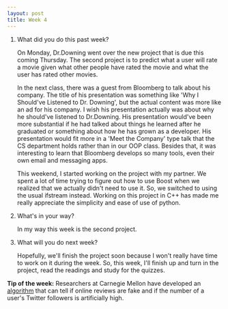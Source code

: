 ```yaml
---
layout: post
title: Week 4
---
```



1. What did you do this past week?

    On Monday, Dr.Downing went over the new project that is due this coming Thursday. The second project is to predict what a user will rate a movie given what other people have rated the movie and what the user has rated other movies.

    In the next class, there was a guest from Bloomberg to talk about his company. The title of his presentation was something like 'Why I Should've Listened to Dr. Downing', but the actual content was more like an ad for his company. I wish his presentation actually was about why he should've listened to Dr.Downing. His presentation would've been more substantial if he had talked about things he learned after he graduated or something about how he has grown as a developer. His presentation would fit more in a 'Meet the Company' type talk that the CS department holds rather than in our OOP class. Besides that, it was interesting to learn that Bloomberg develops so many tools, even their own email and messaging apps.

    This weekend, I started working on the project with my partner. We spent a lot of time trying to figure out how to use Boost when we realized that we actually didn't need to use it. So, we switched to using the usual ifstream instead. Working on this project in C++ has made me really appreciate the simplicity and ease of use of python.


2. What's in your way?

    In my way this week is the second project.

3. What will you do next week?

    Hopefully, we'll finish the project soon because I won't really have time to work on it during the week. So, this week, I'll finish up and turn in the project, read the readings and study for the quizzes.

**Tip of the week:** Researchers at Carnegie Mellon have developed an [algorithm](https://www.sciencedaily.com/releases/2016/09/160908083826.htm) that can tell if online reviews are fake and if the number of a user's Twitter followers is artificially high.
